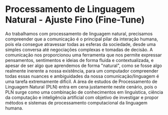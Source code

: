 # Processamento de Linguagem Natural - Ajuste Fino (Fine-Tune)

Ao trabalhamos com processamento de linguagem natural, precisamos compreender que a comunicação é o principal pilar da interação humana, pois ela consegue atravessar todas as esferas da sociedade, desde uma simples conversa até negociações complexas e tomadas de decisão. A comunicação nos proporcionou uma ferramenta que nos permite expressar pensamentos, sentimentos e ideias de forma fluida e contextualizada, e apesar de ser algo que aprendemos de forma "natural", como se fosse algo realmente inerente a nossa existência, para um computador compreender todas essas nuances e ambiguidades da nossa comunicação/linguagem é uma tarefa extremamente difícil. A área de estudos de Processamento de Linguagem Natural (PLN) entra em cena justamente neste cenário, pois o PLN surge como uma combinação de conhecimentos em linguística, ciência da computação e inteligência artificial com objetivo de investigar e propor métodos e sistemas de processamento computacional da linguagem humana.
